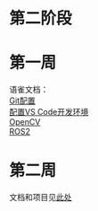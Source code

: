 # 第二阶段  
# 第一周    
语雀文档：  
[Git配置](https://www.yuque.com/u29112212/ucgrla/ml70stdhi5p6ye2q)  
[配置VS Code开发环境](https://www.yuque.com/u29112212/ucgrla/er9aisy3npfb2sm2)  
[OpenCV](https://www.yuque.com/u29112212/ucgrla/ncbimw0ksguzki02)  
[ROS2](https://www.yuque.com/u29112212/ucgrla/uuv1vxszkphsytha)  
# 第二周  
文档和项目见[此处](https://github.com/CyberKanjousen/HelloCV/tree/Crypto-Tool)  
